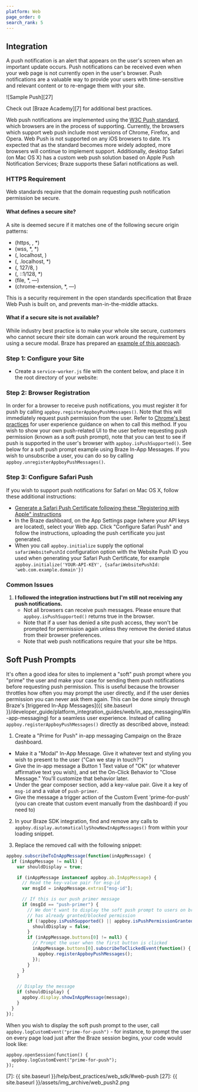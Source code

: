 ```yaml
---
platform: Web
page_order: 0
search_rank: 5
---
```

## Integration

A push notification is an alert that appears on the user's screen when an important update occurs. Push notifications can be received even when your web page is not currently open in the user's browser. Push notifications are a valuable way to provide your users with time-sensitive and relevant content or to re-engage them with your site.

![Sample Push][27]

Check out [Braze Academy][7] for additional best practices.

Web push notifications are implemented using the [W3C Push standard][1], which browsers are in the process of supporting. Currently, the browsers which support web push include most versions of Chrome, Firefox, and Opera. Web Push is not supported on any iOS browsers to date. It's expected that as the standard becomes more widely adopted, more browsers will continue to implement support. Additionally, desktop Safari (on Mac OS X) has a custom web push solution based on Apple Push Notification Services; Braze supports these Safari notifications as well.

### HTTPS Requirement

Web standards require that the domain requesting push notification permission be secure.

#### What defines a secure site?

A site is deemed secure if it matches one of the following secure origin patterns:

- (https, , *)
- (wss, *, *)
- (, localhost, )
- (, .localhost, *)
- (, 127/8, )
- (, ::1/128, *)
- (file, *, —)
- (chrome-extension, *, —)

This is a security requirement in the open standards specification that Braze Web Push is built on, and prevents man-in-the-middle attacks.

#### What if a secure site is not available?

While industry best practice is to make your whole site secure, customers who cannot secure their site domain can work around the requirement by using a secure modal. Braze has prepared an [example of this approach][4].

### Step 1: Configure your Site

- Create a `service-worker.js` file with the content below, and place it in the root directory of your website:

<script src="https://gist-it.appspot.com/https://github.com/Appboy/appboy-web-sdk/blob/master/sample-build/service-worker.js?footer=minimal"></script>


### Step 2: Browser Registration

In order for a browser to receive push notifications, you must register it for push by calling ```appboy.registerAppboyPushMessages()```. Note that this will immediately request push permission from the user. Refer to [Chrome's best practices][2] for user experience guidance on when to call this method. If you wish to show your own push-related UI to the user before requesting push permission (known as a soft push prompt), note that you can test to see if push is supported in the user's browser with ```appboy.isPushSupported()```. See below for a soft push prompt example using Braze In-App Messages. If you wish to unsubscribe a user, you can do so by calling ```appboy.unregisterAppboyPushMessages()```.

### Step 3: Configure Safari Push

If you wish to support push notifications for Safari on Mac OS X, follow these additional instructions:

* [Generate a Safari Push Certificate following these "Registering with Apple" instructions][3]
* In the Braze dashboard, on the App Settings page (where your API keys are located), select your Web app. Click "Configure Safari Push" and follow the instructions, uploading the push certificate you just generated.
* When you call ```appboy.initialize``` supply the optional `safariWebsitePushId` configuration option with the Website Push ID you used when generating your Safari Push Certificate, for example ```appboy.initialize('YOUR-API-KEY', {safariWebsitePushId: 'web.com.example.domain'})```

### Common Issues

1. __I followed the integration instructions but I'm still not receiving any push notifications.__
    - Not all browsers can receive push messages. Please ensure that ```appboy.isPushSupported()``` returns true in the browser.
    - Note that if a user has denied a site push access, they won't be prompted for permission again unless they remove the denied status from their browser preferences.
    - Note that web push notifications require that your site be https.

## Soft Push Prompts

It's often a good idea for sites to implement a "soft" push prompt where you "prime" the user and make your case for sending them push notifications before requesting push permission. This is useful because the browser throttles how often you may prompt the user directly, and if the user denies permission you can never ask them again. This can be done simply through Braze's [triggered In-App Messages]({{ site.baseurl }}/developer_guide/platform_integration_guides/web/in_app_messaging/#in-app-messaging) for a seamless user experience. Instead of calling `appboy.registerAppboyPushMessages()` directly as described above, instead:

1. Create a "Prime for Push" in-app messaging Campaign on the Braze dashboard.
  - Make it a "Modal" In-App Message. Give it whatever text and styling you wish to present to the user ("Can we stay in touch?")
  - Give the in-app message a Button 1 Text value of "OK" (or whatever affirmative text you wish), and set the On-Click Behavior to "Close Message." You'll customize that behavior later.
  - Under the gear composer section, add a key-value pair.  Give it a key of `msg-id` and a value of `push-primer`.
  - Give the message a trigger action of the Custom Event 'prime-for-push' (you can create that custom event manually from the dashboard) if you need to)

2. In your Braze SDK integration, find and remove any calls to `appboy.display.automaticallyShowNewInAppMessages()` from within your loading snippet.

3. Replace the removed call with the following snippet:

```javascript
appboy.subscribeToInAppMessage(function(inAppMessage) {
  if (inAppMessage != null) {
    var shouldDisplay = true;

    if (inAppMessage instanceof appboy.ab.InAppMessage) {
      // Read the key-value pair for msg-id
      var msgId = inAppMessage.extras["msg-id"];

      // If this is our push primer message
      if (msgId == "push-primer") {
        // We don't want to display the soft push prompt to users on browsers that don't support push, or if the user
        // has already granted/blocked permission
        if (!appboy.isPushSupported() || appboy.isPushPermissionGranted() || appboy.isPushBlocked()) {
          shouldDisplay = false;
        }
        if (inAppMessage.buttons[0] != null) {
          // Prompt the user when the first button is clicked
          inAppMessage.buttons[0].subscribeToClickedEvent(function() {
            appboy.registerAppboyPushMessages();
          });
        }
      }
    }

    // Display the message
    if (shouldDisplay) {
      appboy.display.showInAppMessage(message);
    }
  }
});
```

When you wish to display the soft push prompt to the user, call `appboy.logCustomEvent("prime-for-push")` - for instance, to prompt the user on every page load just after the Braze session begins, your code would look like:

```
appboy.openSession(function() {
  appboy.logCustomEvent("prime-for-push");
});
```

[1]: http://www.w3.org/TR/push-api/
[2]: https://docs.google.com/document/d/1WNPIS_2F0eyDm5SS2E6LZ_75tk6XtBSnR1xNjWJ_DPE
[3]: https://developer.apple.com/library/mac/documentation/NetworkingInternet/Conceptual/NotificationProgrammingGuideForWebsites/PushNotifications/PushNotifications.html#//apple_ref/doc/uid/TP40013225-CH3-SW33
[4]: http://abbeybond.com/modal-test.html
[7]: {{ site.baseurl }}/help/best_practices/web_sdk/#web-push
[27]: {{ site.baseurl }}/assets/img_archive/web_push2.png
